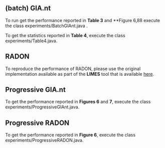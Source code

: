 ## (batch) GIA.nt

To run get the performance reported in **Table 3** and **Figure 6,88 execute the class experiments/BatchGIAnt.java .

To get the statistics reported in **Table 4**, execute the class experiments/Table4.java.

## RADON

To reproduce the performance of RADON, please use the original implementation available as part of the **LIMES** tool that is available [here](https://github.com/dice-group/LIMES).

## Progressive GIA.nt

To get the performance reported in **Figures 6** and **7**, execute the class experiments/ProgressiveGIAnt.java.

## Progressive RADON

To get the performance reported in **Figure 6**, execute the class experiments/ProgressiveRADON.java.
